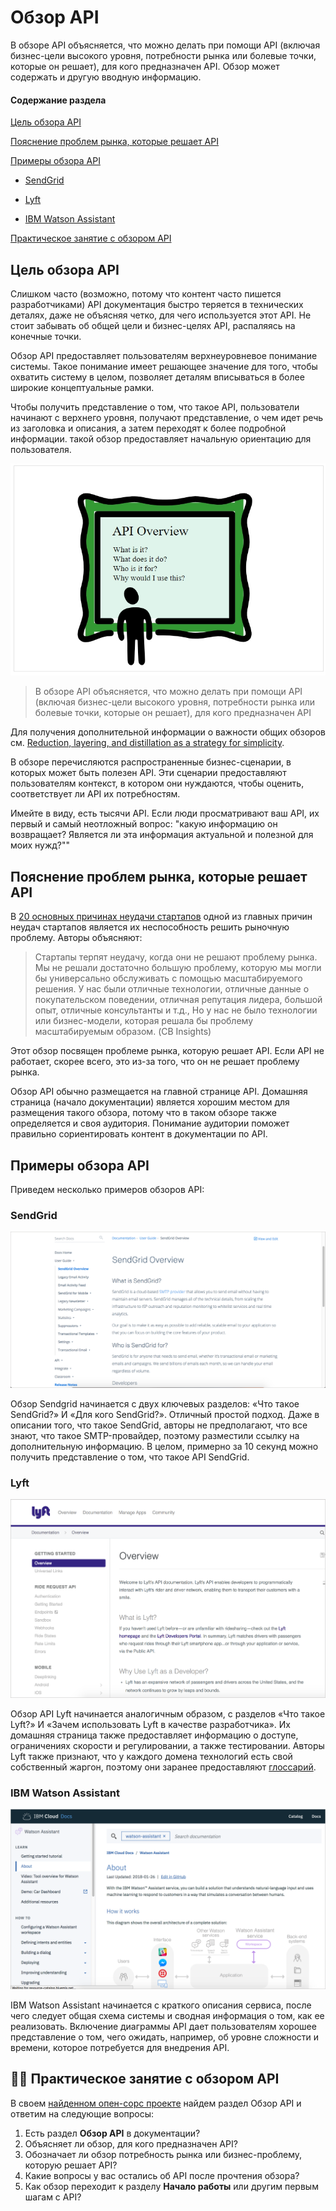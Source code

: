 # Обзор API

В обзоре API объясняется, что можно делать при помощи API (включая бизнес-цели высокого уровня, потребности рынка или болевые точки, которые он решает), для кого предназначен API. Обзор может содержать и другую вводную информацию.

#### Содержание раздела

[Цель обзора API](#purpose)

[Пояснение проблем рынка, которые решает API](#marketProblems)

[Примеры обзора API](#samples)

- [SendGrid](#SendGrid)

- [Lyft](#Lyft)

- [IBM Watson Assistant](#IBM)

[Практическое занятие с обзором API](#activity)

<a name="purpose"></a>
## Цель обзора API

Слишком часто (возможно, потому что контент часто пишется разработчиками) API документация быстро теряется в технических деталях, даже не объясняя четко, для чего используется этот API. Не стоит забывать об общей цели и бизнес-целях API, распаляясь на конечные точки.

Обзор API предоставляет пользователям верхнеуровневое понимание системы. Такое понимание имеет решающее значение для того, чтобы охватить систему в целом, позволяет деталям вписываться в более широкие концептуальные рамки.

Чтобы получить представление о том, что такое API, пользователи начинают с верхнего уровня, получают представление, о чем идет речь из заголовка и описания, а затем переходят к более подробной информации. такой обзор предоставляет начальную ориентацию для пользователя.

![high-level](img/1.jpg)
> В обзоре API объясняется, что можно делать при помощи API (включая бизнес-цели высокого уровня, потребности рынка или болевые точки, которые он решает), для кого предназначен API

Для получения дополнительной информации о важности общих обзоров см. [Reduction, layering, and distillation as a strategy for simplicity](https://idratherbewriting.com/simplifying-complexity/reduction-layering-distillation.html).

В обзоре перечисляются распространенные бизнес-сценарии, в которых может быть полезен API. Эти сценарии предоставляют пользователям контекст, в котором они нуждаются, чтобы оценить, соответствует ли API их потребностям.

Имейте в виду, есть тысячи API. Если люди просматривают ваш API, их первый и самый неотложный вопрос: "какую информацию он возвращает? Является ли эта информация актуальной и полезной для моих нужд?""

<a name="marketProblems"></a>
## Пояснение проблем рынка, которые решает API

В [20 основных причинах неудачи стартапов](https://www.cbinsights.com/research/startup-failure-reasons-top/) одной из главных причин неудач стартапов является их неспособность решить рыночную проблему. Авторы объясняют:

> Стартапы терпят неудачу, когда они не решают проблему рынка. Мы не решали достаточно большую проблему, которую мы могли бы универсально обслуживать с помощью масштабируемого решения. У нас были отличные технологии, отличные данные о покупательском поведении, отличная репутация лидера, большой опыт, отличные консультанты и т.д., Но у нас не было технологии или бизнес-модели, которая решала бы проблему масштабируемым образом. (CB Insights)

Этот обзор посвящен проблеме рынка, которую решает API. Если API не работает, скорее всего, это из-за того, что он не решает проблему рынка.

Обзор API обычно размещается на главной странице API. Домашняя страница (начало документации) является хорошим местом для размещения такого обзора, потому что в таком обзоре также определяется и своя аудитория. Понимание аудитории поможет правильно сориентировать контент в документации по API.

<a name="samples"></a>
## Примеры обзора API

Приведем несколько примеров обзоров API:

<a name="SendGrid"></a>
### SendGrid

![SendGrid](img/2.png)

Обзор Sendgrid начинается с двух ключевых разделов: «Что такое SendGrid?» И «Для кого SendGrid?». Отличный простой подход. Даже в описании того, что такое SendGrid, авторы не предполагают, что все знают, что такое SMTP-провайдер, поэтому разместили ссылку на дополнительную информацию. В целом, примерно за 10 секунд можно получить представление о том, что такое API SendGrid.

<a name="Lyft"></a>
### Lyft

![Lyft](img/3.png)

Обзор API Lyft начинается аналогичным образом, с разделов «Что такое Lyft?» И «Зачем использовать Lyft в качестве разработчика». Их домашняя страница также предоставляет информацию о доступе, ограничениях скорости и регулировании, а также тестировании. Авторы Lyft также признают, что у каждого домена технологий есть свой собственный жаргон, поэтому они заранее предоставляют [глоссарий](https://github.com/Starkovden/Documenting_APIs/blob/master/6.%20Non-reference%20API%20topics/6.10.%20API%20Glossary.md).

<a name="IBM"></a>
### IBM Watson Assistant

![IBM Watson Assistant](img/4.png)

IBM Watson Assistant начинается с краткого описания сервиса, после чего следует общая схема системы и сводная информация о том, как ее реализовать. Включение диаграммы API дает пользователям хорошее представление о том, чего ожидать, например, об уровне сложности и времени, которое потребуется для внедрения API.

<a name="activity"></a>
## 👨‍💻 Практическое занятие с обзором API

В своем [найденном опен-сорс проекте](https://github.com/Starkovden/Documenting_APIs/blob/master/3.%20Documenting%20API%20endpoints/3.9.%20Activity%20Find%20an%20open%20source%20project.md#%D0%BF%D1%80%D0%B0%D0%BA%D1%82%D0%B8%D1%87%D0%B5%D1%81%D0%BA%D0%BE%D0%B5-%D0%B7%D0%B0%D0%BD%D1%8F%D1%82%D0%B8%D0%B5-%D0%BF%D0%BE%D0%B8%D1%81%D0%BA-open-source-%D0%BF%D1%80%D0%BE%D0%B5%D0%BA%D1%82%D0%B0) найдем раздел Обзор API и ответим на следующие вопросы:

1. Есть раздел **Обзор API** в документации?
2. Объясняет ли обзор, для кого предназначен API?
3. Обозначает ли обзор потребность рынка или бизнес-проблему, которую решает API?
4. Какие вопросы у вас остались об API после прочтения обзора?
5. Как обзор переходит к разделу **Начало работы** или другим первым шагам с API?
